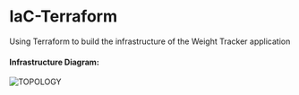 # IaC-Terraform
Using Terraform to build the infrastructure of the Weight Tracker application

#### Infrastructure Diagram:
![TOPOLOGY](https://user-images.githubusercontent.com/88583978/173969411-c62c8e3d-83ec-40d5-afd7-db42da983d7a.png)
